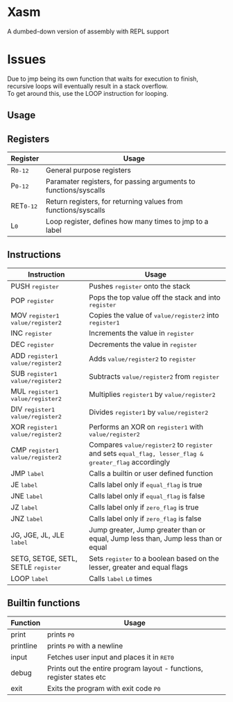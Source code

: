 # Xasm
A dumbed-down version of assembly with REPL support

# Issues
Due to jmp being its own function that waits for execution to finish, recursive loops will eventually result in a stack overflow.<br>
To get around this, use the LOOP instruction for looping.

## Usage

## Registers
|Register|Usage|
|---|---|
|R<kbd>0-12</kbd>|General purpose registers|
|P<kbd>0-12</kbd>|Paramater registers, for passing arguments to functions/syscalls|
|RET<kbd>0-12</kbd>|Return registers, for returning values from functions/syscalls|
|L<kbd>0</kbd>|Loop register, defines how many times to jmp to a label|

## Instructions
|Instruction|Usage|
|---|---|
|PUSH <kbd>register</kbd>|Pushes <kbd>register</kbd> onto the stack|
|POP <kbd>register</kbd>|Pops the top value off the stack and into <kbd>register</kbd>|
|MOV <kbd>register1</kbd> <kbd>value/register2</kbd>|Copies the value of <kbd>value/register2</kbd> into <kbd>register1</kbd>|
|INC <kbd>register</kbd>|Increments the value in <kbd>register</kbd>|
|DEC <kbd>register</kbd>|Decrements the value in <kbd>register</kbd>|
|ADD <kbd>register1</kbd> <kbd>value/register2</kbd>|Adds <kbd>value/register2</kbd> to <kbd>register</kbd>|
|SUB <kbd>register1</kbd> <kbd>value/register2</kbd>|Subtracts <kbd>value/register2</kbd> from <kbd>register</kbd>|
|MUL <kbd>register1</kbd> <kbd>value/register2</kbd>|Multiplies <kbd>register1</kbd> by <kbd>value/register2</kbd>|
|DIV <kbd>register1</kbd> <kbd>value/register2</kbd>|Divides <kbd>register1</kbd> by <kbd>value/register2</kbd>|
|XOR <kbd>register1</kbd> <kbd>value/register2</kbd>|Performs an XOR on <kbd>register1</kbd> with <kbd>value/register2</kbd>
|CMP <kbd>register1</kbd> <kbd>value/register2</kbd>|Compares <kbd>value/register2</kbd> to <kbd>register</kbd> and sets <kbd>equal_flag, lesser_flag & greater_flag</kbd> accordingly|
|JMP <kbd>label</kbd>|Calls a builtin or user defined function|
|JE <kbd>label</kbd>|Calls label only if <kbd>equal_flag</kbd> is true|
|JNE <kbd>label</kbd>|Calls label only if <kbd>equal_flag</kbd> is false|
|JZ <kbd>label</kbd>|Calls label only if <kbd>zero_flag</kbd> is true|
|JNZ <kbd>label</kbd>|Calls label only if <kbd>zero_flag</kbd> is false|
|JG, JGE, JL, JLE <kbd>label</kbd>|Jump greater, Jump greater than or equal, Jump less than, Jump less than or equal|
|SETG, SETGE, SETL, SETLE <kbd>register</kbd>|Sets <kbd>register</kbd> to a boolean based on the lesser, greater and equal flags|
|LOOP <kbd>label</kbd>|Calls <kbd>label</kbd> <kbd>L0</kbd> times|

## Builtin functions
|Function|Usage|
|---|---|
|print|prints <kbd>P0</kbd>|
|printline|prints <kbd>P0</kbd> with a newline|
|input|Fetches user input and places it in <kbd>RET0</kbd>|
|debug|Prints out the entire program layout - functions, register states etc|
|exit|Exits the program with exit code <kbd>P0</kbd>
